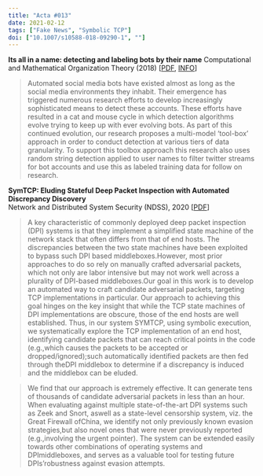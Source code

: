 ```yaml
---
title: "Acta #013"
date: 2021-02-12
tags: ["Fake News", "Symbolic TCP"]
doi: ["10.1007/s10588-018-09290-1", ""]
--- 
```


**Its all in a name: detecting and labeling bots by their name**
Computational and Mathematical Organization Theory (2018) [[PDF](https://scihubtw.tw/10.1007/s10588-018-09290-1), [INFO](https://link.springer.com/article/10.1007/s10588-018-09290-1)]

> Automated social media bots have existed almost as long as the social media environments they inhabit. Their emergence has triggered numerous research efforts to develop increasingly sophisticated means to detect these accounts. These efforts have resulted in a cat and mouse cycle in which detection algorithms evolve trying to keep up with ever evolving bots. As part of this continued evolution, our research proposes a multi-model ‘tool-box’ approach in order to conduct detection at various tiers of data granularity. To support this toolbox approach this research also uses random string detection applied to user names to filter twitter streams for bot accounts and use this as labeled training data for follow on research.

**SymTCP: Eluding Stateful Deep Packet Inspection with Automated Discrepancy Discovery**  
Network and Distributed System Security (NDSS), 2020 [[PDF](https://www.ndss-symposium.org/wp-content/uploads/2020/02/24083.pdf)]

> A key  characteristic  of  commonly  deployed  deep packet inspection (DPI) systems is that they implement a simplified state machine of the network stack that often differs from that of end hosts.  The  discrepancies  between  the  two  state  machines have  been  exploited  to  bypass  such  DPI  based  middleboxes.However,  most  prior  approaches  to  do  so  rely  on  manually crafted adversarial packets, which not only are labor intensive but may not work well across a plurality of DPI-based middleboxes.Our  goal  in  this  work  is  to  develop  an  automated  way  to  craft candidate adversarial packets, targeting TCP implementations in particular. Our approach to achieving this goal hinges on the key insight that while the TCP state machines of DPI implementations are  obscure,  those  of  the  end hosts  are  well  established.  Thus,  in our system SYMTCP, using symbolic execution, we systematically explore   the   TCP   implementation   of   an   end host,   identifying candidate packets that can reach critical points in the code (e.g.,which  causes  the  packets  to  be  accepted  or  dropped/ignored);such  automatically  identified  packets  are  then  fed  through  theDPI  middlebox  to  determine  if  a  discrepancy  is  induced  and the  middlebox  can  be  eluded.  

> We  find  that  our  approach  is extremely effective. It can generate tens of thousands of candidate adversarial packets in less than an hour. When evaluating against multiple state-of-the-art DPI systems such as Zeek and Snort, aswell as a state-level censorship system, viz. the Great Firewall ofChina, we identify not only previously known evasion strategies,but  also  novel  ones  that  were  never  previously  reported  (e.g.,involving   the   urgent   pointer).   The   system   can   be   extended easily towards other combinations of operating systems and DPImiddleboxes, and serves as a valuable tool for testing future DPIs’robustness  against  evasion  attempts.

